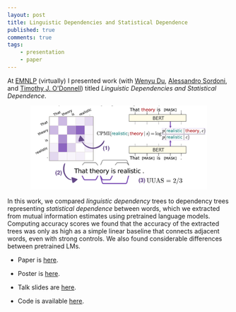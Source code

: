 ```yaml
---
layout: post
title: Linguistic Dependencies and Statistical Dependence
published: true
comments: true
tags:
    - presentation
    - paper
---
```


At [EMNLP](https://2021.emnlp.org/) (virtually) I presented work (with [Wenyu Du](https://aclanthology.org/people/w/wenyu-du/), [Alessandro Sordoni](https://scholar.google.it/citations?user=DJon7w4AAAAJ&hl), and [Timothy J. O'Donnell](https://scholar.google.com/citations?user=iYjXhYwAAAAJ&hl)) titled _Linguistic Dependencies and Statistical Dependence_.

<div style="text-align: center;"><img width="400" src="/assets/2021-11-07-EMNLP-dependency-dependence-fig.png"></div>

In this work, we compared _linguistic dependency_ trees to dependency trees representing _statistical dependence_ between words, which we extracted from mutual information estimates using pretrained language models. Computing accuracy scores we found that the accuracy of the extracted trees was only as high as a simple linear baseline that connects adjacent words, even with strong controls.  We also found considerable differences between pretrained LMs.

- Paper is [here](http://dx.doi.org/10.18653/v1/2021.emnlp-main.234).  

- Poster is [here](/assets/pdfs/2021.10.11.EMNLP.poster.pdf).
- Talk slides are [here](/assets/pdfs/2021.10.11.EMNLP.talk-slides.pdf).
- Code is available [here](https://github.com/mcqll/cpmi-dependencies).  


